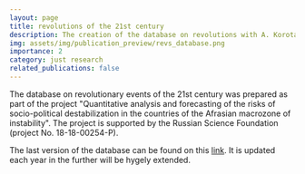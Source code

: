 ```yaml
---
layout: page
title: revolutions of the 21st century
description: The creation of the database on revolutions with A. Korotayev, L. Grinin and J. Goldstone
img: assets/img/publication_preview/revs_database.png
importance: 2
category: just research
related_publications: false
---
```

The database on revolutionary events of the 21st century was prepared as part of the project "Quantitative analysis and forecasting of the risks of socio-political destabilization in the countries of the Afrasian macrozone of instability". The project is supported by the Russian Science Foundation (project No. 18-18-00254-P).

The last version of the database can be found on this [link](https://social.hse.ru/en/mr/rev_bd/). It is updated each year in the further will be hygely extended.
